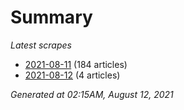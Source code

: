 # Summary
*Latest scrapes*
* [2021-08-11](https://github.com/nuuuwan/news_lk/blob/data/news_lk.2021-08-11.json) (184 articles)
* [2021-08-12](https://github.com/nuuuwan/news_lk/blob/data/news_lk.2021-08-12.json) (4 articles)

*Generated at 02:15AM, August 12, 2021*